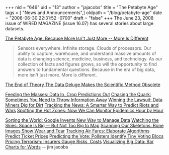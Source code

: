 +++
nid = "646"
uid = "13"
author = "jajacobs"
title = "The Petabyte Age"
tags = [ "News and Announcements",]
oldpath = "/blog/petabyte-age"
date = "2008-06-30 22:31:52 -0700"
draft = "false"
+++
The June 23, 2008 issue of WIRED MAGAZINE (issue 16.07) has several
stories about large datasets.

[The Petabyte Age: Because More Isn't Just More -- More Is
Different](http://www.wired.com/science/discoveries/magazine/16-07/pb_intro)

> Sensors everywhere. Infinite storage. Clouds of processors. Our
> ability to capture, warehouse, and understand massive amounts of data
> is changing science, medicine, business, and technology. As our
> collection of facts and figures grows, so will the opportunity to find
> answers to fundamental questions. Because in the era of big data, more
> isn't just more. More is different.

[The End of Theory The Data Deluge Makes the Scientific Method
Obsolete](http://www.wired.com/science/discoveries/magazine/16-07/pb_theory)

[Feeding the Masses: Data In, Crop Predictions
Out](http://www.wired.com/science/discoveries/magazine/16-07/pb_feeding)
[Chasing the Quark: Sometimes You Need to Throw Information
Away](http://www.wired.com/science/discoveries/magazine/16-07/pb_quark)
[Winning the Lawsuit: Data Miners Dig for
Dirt](http://www.wired.com/science/discoveries/magazine/16-07/pb_lawsuit)
[Tracking the News: A Smarter Way to Predict Riots and
Wars](http://www.wired.com/science/discoveries/magazine/16-07/pb_news)
[Spotting the Hot Zones: Now We Can Monitor Epidemics Hour by
Hour](http://www.wired.com/science/discoveries/magazine/16-07/pb_hotzones)

[Sorting the World: Google Invents New Way to Manage
Data](http://www.wired.com/science/discoveries/magazine/16-07/pb_sorting)
[Watching the Skies: Space Is Big -- But Not Too Big to
Map](http://www.wired.com/science/discoveries/magazine/16-07/pb_asteroids)
[Scanning Our Skeletons: Bone Images Show Wear and
Tear](http://www.wired.com/science/discoveries/magazine/16-07/pb_skeleton)
[Tracking Air Fares: Elaborate Algorithms Predict Ticket
Prices](http://www.wired.com/science/discoveries/magazine/16-07/pb_airfares)
[Predicting the Vote: Pollsters Identify Tiny Voting
Blocs](http://www.wired.com/science/discoveries/magazine/16-07/pb_vote)
[Pricing Terrorism: Insurers Gauge Risks,
Costs](http://www.wired.com/science/discoveries/magazine/16-07/pb_terrorism)
[Visualizing Big Data: Bar Charts for
Words](http://www.wired.com/science/discoveries/magazine/16-07/pb_visualizing)
-- jim jacobs

